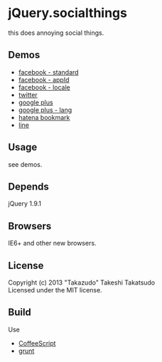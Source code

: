 # jQuery.socialthings

this does annoying social things.

## Demos

* [facebook - standard](http://takazudo.github.io/jQuery.socialthings/demos/facebooklike.html)
* [facebook - appId](http://takazudo.github.io/jQuery.socialthings/demos/facebooklike_with_appId.html)
* [facebook - locale](http://takazudo.github.io/jQuery.socialthings/demos/facebooklike_with_locale.html)
* [twitter](http://takazudo.github.io/jQuery.socialthings/demos/twitter.html)
* [google plus](http://takazudo.github.io/jQuery.socialthings/demos/gplus.html)
* [google plus - lang](http://takazudo.github.io/jQuery.socialthings/demos/gplus_lang.html)
* [hatena bookmark](http://takazudo.github.io/jQuery.socialthings/demos/hatebu.html)
* [line](http://takazudo.github.io/jQuery.socialthings/demos/line.html)

## Usage

see demos.

## Depends

jQuery 1.9.1

## Browsers

IE6+ and other new browsers.  

## License

Copyright (c) 2013 "Takazudo" Takeshi Takatsudo  
Licensed under the MIT license.

## Build

Use

 * [CoffeeScript][coffeescript]
 * [grunt][grunt]

[coffeescript]: http://coffeescript.org "CoffeeScript"
[grunt]: http://gruntjs.com "grunt"
